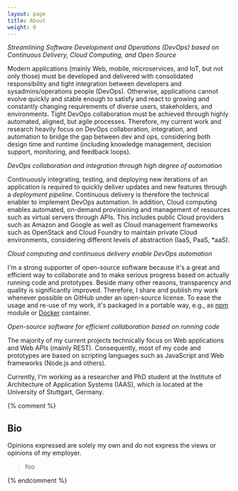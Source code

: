```yaml
---
layout: page
title: About
weight: 0
---
```


*Streamlining Software Development and Operations (DevOps) based on Continuous Delivery, Cloud Computing, and Open Source*

Modern applications (mainly Web, mobile, microservices, and IoT, but not only those) must be developed and delivered with consolidated responsibility and tight integration between developers and sysadmins/operations people (DevOps). Otherwise, applications cannot evolve quickly and stable enough to satisfy and react to growing and constantly changing requirements of diverse users, stakeholders, and environments. Tight DevOps collaboration must be achieved through highly automated, aligned, but agile processes. Therefore, my current work and research heavily focus on DevOps collaboration, integration, and automation to bridge the gap between dev and ops, considering both design time and runtime (including knowledge management, decision support, monitoring, and feedback loops).

<p class="message" style="font-style: italic;">
  DevOps collaboration and integration through high degree of automation
</p>

Continuously integrating, testing, and deploying new iterations of an application is required to quickly deliver updates and new features through a *deployment pipeline*. Continuous delivery is therefore the technical enabler to implement DevOps automation. In addition, Cloud computing enables automated, on-demand provisioning and management of resources such as virtual servers through APIs. This includes public Cloud providers such as Amazon and Google as well as Cloud management frameworks such as OpenStack and Cloud Foundry to maintain private Cloud environments, considering different levels of abstraction (IaaS, PaaS, *aaS).

<p class="message" style="font-style: italic;">
  Cloud computing and continuous delivery enable DevOps automation
</p>

I'm a strong supporter of open-source software because it's a great and efficient way to collaborate and to make serious progress based on actually running code and prototypes. Beside many other reasons, transparency and quality is significantly improved. Therefore, I share and publish my work whenever possible on GitHub under an open-source license. To ease the usage and re-use of my work, it's packaged in a portable way, e.g., as [npm](https://www.npmjs.com) module or [Docker](https://www.docker.com) container.

<p class="message" style="font-style: italic;">
  Open-source software for efficient collaboration based on running code
</p>

The majority of my current projects technically focus on Web applications and Web APIs (mainly REST). Consequently, most of my code and prototypes are based on scripting languages such as JavaScript and Web frameworks (Node.js and others).

Currently, I'm working as a researcher and PhD student at the Institute of Architecture of Application Systems (IAAS), which is located at the University of Stuttgart, Germany.



{% comment %}

## Bio

Opinions expressed are solely my own and do not express the views or opinions of my employer.

> foo

{% endcomment %}
